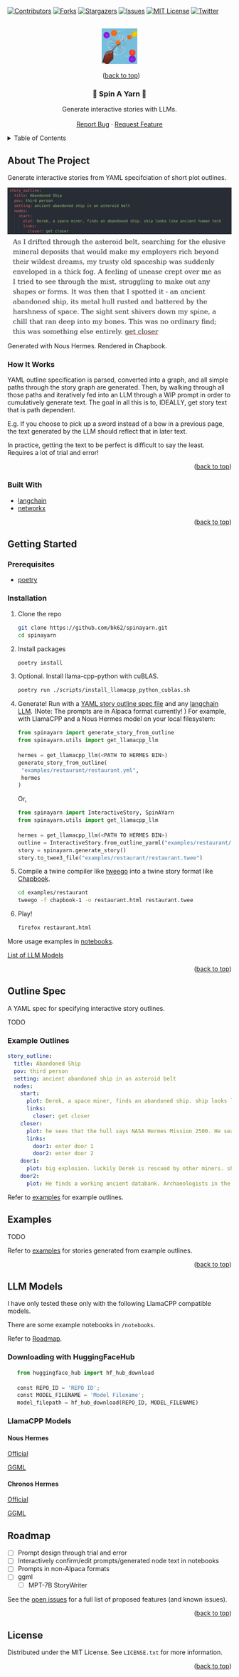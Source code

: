 <a name="readme-top"></a>

<!-- PROJECT SHIELDS -->

[![Contributors][contributors-shield]][contributors-url]
[![Forks][forks-shield]][forks-url]
[![Stargazers][stars-shield]][stars-url]
[![Issues][issues-shield]][issues-url]
[![MIT License][license-shield]][license-url]
[![Twitter][twitter-shield]][twitter-url]



<!-- PROJECT LOGO -->
<br />
<div align="center">
  <a href="https://github.com/bk62/spinayarn">
    <img src="images/stable-diff-spinayarn.jpeg" alt="Logo" width="80" height="80">
  </a>

&nbsp; (<a href="#readme-top">back to top</a>)
<h3 align="center">🧶 Spin A Yarn 💫</h3>

  <p align="center">
    Generate interactive stories with LLMs.
    <!-- <br /> -->
    <!-- <a href="https://github.com/bk62/spinayarn"><strong>Explore the docs »</strong></a> -->
    <br />
    <br />
    <!-- <a href="https://github.com/bk62/spinayarn">View Demo</a>
    · -->
    <a href="https://github.com/bk62/spinayarn/issues">Report Bug</a>
    ·
    <a href="https://github.com/bk62/spinayarn/issues">Request Feature</a>
  </p>
</div>



<!-- TABLE OF CONTENTS -->
<details>
  <summary>Table of Contents</summary>
  <ol>
    <li>
      <a href="#about-the-project">About The Project</a>
      <ul>
        <li><a href="#built-with">Built With</a></li>
      </ul>
    </li>
    <li>
      <a href="#getting-started">Getting Started</a>
      <ul>
        <li><a href="#prerequisites">Prerequisites</a></li>
        <li><a href="#installation">Installation</a></li>
      </ul>
    </li>
    <li><a href="#outline-spec">Outline Spec</a></li>
    <li><a href="#examples">Examples</a></li>
    <li><a href="#llm-models">LLM Models</a></li>
    <li><a href="#roadmap">Roadmap</a></li>
    <li><a href="#license">License</a></li>
  </ol>
</details>



<!-- ABOUT THE PROJECT -->
## About The Project

Generate interactive stories from YAML specifciation of short plot outlines.

[![Outline Screen Shot][outline-screenshot]](/examples/abandoned_ship/abandoned_ship.yml)
[![Generated Name Screen Shot][generated-screenshot]](/examples/abandoned_ship/generated/abandoned_ship.hermes.0.twee)
Generated with Nous Hermes. Rendered in Chapbook.



### How It Works
YAML outline specification is parsed, converted into a graph, and all simple paths through the story graph are generated.
Then, by walking through all those paths and iteratively fed into an LLM through a WIP prompt in order to cumulatively generate text.
The goal in all this is to, IDEALLY, get story text that is path dependent.

E.g. If you choose to pick up a sword instead of a bow in a previous page, the text generated by the LLM should reflect that in later text.

In practice, getting the text to be perfect is difficult to say the least. Requires a lot of trial and error!

<p align="right">(<a href="#readme-top">back to top</a>)</p>



### Built With

* [langchain][langchain-url]
* [networkx](https://networkx.org)


<p align="right">(<a href="#readme-top">back to top</a>)</p>



<!-- GETTING STARTED -->
## Getting Started



### Prerequisites

* [poetry][poetry-url]


### Installation

1. Clone the repo
   ```sh
   git clone https://github.com/bk62/spinayarn.git
   cd spinayarn
   ```
2. Install packages
   ```sh
   poetry install
   ```
3. Optional. Install llama-cpp-python with cuBLAS.
    ```bash
    poetry run ./scripts/install_llamacpp_python_cublas.sh
    ```
4. Generate! Run with a [YAML story outline spec file](#outline-spec) and any [langchain LLM](https://python.langchain.com/docs/modules/model_io/models/llms/). (Note: The prompts are in Alpaca format currently! ) For example, with LlamaCPP and a Nous Hermes model on your local filesystem:  
   ```python
   from spinayarn import generate_story_from_outline
   from spinayarn.utils import get_llamacpp_llm

   hermes = get_llamacpp_llm(<PATH TO HERMES BIN>)
   generate_story_from_outline(
    "examples/restaurant/restaurant.yml",
    hermes
   )
   ```
   Or,
   ```python
   from spinayarn import InteractiveStory, SpinAYarn
   from spinayarn.utils import get_llamacpp_llm

   hermes = get_llamacpp_llm(<PATH TO HERMES BIN>)
   outline = InteractiveStory.from_outline_yarml("examples/restaurant/restaurant.yml")
   story = spinayarn.generate_story()
   story.to_twee3_file("examples/restaurant/restaurant.twee")
   ```
5. Compile a twine compiler like [tweego](https://www.motoslave.net/tweego/) into a twine story format like [Chapbook](https://klembot.github.io/chapbook/).
    ```bash
    cd examples/restaurant
    tweego -f chapbook-1 -o restaurant.html restaurant.twee
    ```
6. Play!
    ```bash
    firefox restaurant.html
    ```

More usage examples in [notebooks](/notebooks/).

   


<a href="#llm-models">List of LLM Models</a>
<p align="right">
&nbsp; (<a href="#readme-top">back to top</a>)
</p>



## Outline Spec

A YAML spec for specifying interactive story outlines.

TODO


### Example Outlines

  ```YAML
  story_outline:
    title: Abandoned Ship
    pov: third person
    setting: ancient abandoned ship in an asteroid belt
    nodes:
      start:
        plot: Derek, a space miner, finds an abandoned ship. ship looks like ancient human tech
        links:
          closer: get closer
      closer:
        plot: he sees that the hull says NASA Hermes Mission 2500. He searches for a door, finds two locked ones.
        links:
          door1: enter door 1
          door2: enter door 2
      door1:
        plot: big explosion. luckily Derek is rescued by other miners. ship wreck is lost.
      door2:
        plot: He finds a working ancient databank. Archaeologists in the nearest university thank Derek.
  ```


Refer to [examples](/examples) for example outlines.

<!-- USAGE EXAMPLES -->
## Examples

<!-- Use this space to show useful examples of how a project can be used. Additional screenshots, code examples and demos work well in this space. You may also link to more resources. -->

TODO

Refer to [examples](/examples) for stories generated from example outlines.


<p align="right">(<a href="#readme-top">back to top</a>)</p>


<!-- LLM Models -->
<a name="llm-models"></a>

## LLM Models

I have only tested these only with the following LlamaCPP compatible models.

There are some example notebooks in `/notebooks`.

<p align="">
Refer to <a href="#roadmap">Roadmap</a>.
</p>


### Downloading with HuggingFaceHub

```python
   from huggingface_hub import hf_hub_download

   const REPO_ID = 'REPO ID';
   const MODEL_FILENAME = 'Model Filename';
   model_filepath = hf_hub_download(REPO_ID, MODEL_FILENAME)
   ```


### LlamaCPP Models

#### Nous Hermes

[Official](https://huggingface.co/NousResearch/Nous-Hermes-13b)

[GGML](https://huggingface.co/TheBloke/Nous-Hermes-13B-GGML)


#### Chronos Hermes

[Official](https://huggingface.co/Austism/chronos-hermes-13b)

[GGML](https://huggingface.co/TheBloke/chronos-hermes-13B-GGML)


<!-- ROADMAP -->
<a name="roadmap"></a>

## Roadmap

- [ ] Prompt design through trial and error
- [ ] Interactively confirm/edit prompts/generated node text in notebooks
- [ ] Prompts in non-Alpaca formats
- [ ] ggml
    - [ ] MPT-7B StoryWriter

See the [open issues](https://github.com/bk62/spinayarn/issues) for a full list of proposed features (and known issues).

<p align="right">(<a href="#readme-top">back to top</a>)</p>



<!-- LICENSE -->
## License

Distributed under the MIT License. See `LICENSE.txt` for more information.

<p align="right">(<a href="#readme-top">back to top</a>)</p>




<!-- MARKDOWN LINKS & IMAGES -->
<!-- https://www.markdownguide.org/basic-syntax/#reference-style-links -->
[contributors-shield]: https://img.shields.io/github/contributors/bk62/spinayarn.svg?style=for-the-badge
[contributors-url]: https://github.com/bk62/spinayarn/graphs/contributors
[forks-shield]: https://img.shields.io/github/forks/bk62/spinayarn.svg?style=for-the-badge
[forks-url]: https://github.com/bk62/spinayarn/network/members
[stars-shield]: https://img.shields.io/github/stars/bk62/spinayarn.svg?style=for-the-badge
[stars-url]: https://github.com/bk62/spinayarn/stargazers
[issues-shield]: https://img.shields.io/github/issues/bk62/spinayarn.svg?style=for-the-badge
[issues-url]: https://github.com/bk62/spinayarn/issues
[license-shield]: https://img.shields.io/github/license/bk62/spinayarn.svg?style=for-the-badge
[license-url]: https://github.com/bk62/spinayarn/blob/master/LICENSE.txt
[twitter-shield]: https://img.shields.io/badge/-Twitter-black.svg?style=for-the-badge&logo=twitter&colorB=555
[twitter-url]: https://twitter.com/celeritatem
[outline-screenshot]: images/as_start_outline.png
[generated-screenshot]: images/as_start_generated.png
[langchain-url]: https://github.com/hwchase17/langchain
[poetry-url]: https://python-poetry.org/docs/#installation